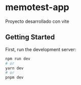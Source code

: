 # memotest-app

Proyecto desarrollado con vite

## Getting Started

First, run the development server:

```bash
npm run dev
# or
yarn dev
# or
pnpm dev
```
